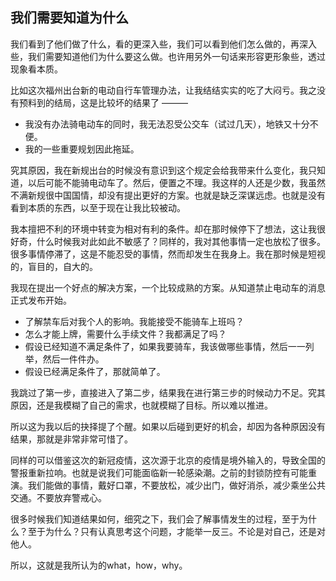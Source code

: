 ## 我们需要知道为什么

我们看到了他们做了什么，看的更深入些，我们可以看到他们怎么做的，再深入些，我们需要知道他们为什么要这么做。也许用另外一句话来形容更形象些，透过现象看本质。

比如这次福州出台新的电动自行车管理办法，让我结结实实的吃了大闷亏。我之没有预料到的结局，这是比较坏的结果了 ———

- 我没有办法骑电动车的同时，我无法忍受公交车（试过几天），地铁又十分不便。
- 我的一些重要规划因此拖延。

究其原因，我在新规出台的时候没有意识到这个规定会给我带来什么变化，我只知道，以后可能不能骑电动车了。然后，便置之不理。我这样的人还是少数，我虽然不满新规很中国国情，却没有提出更好的方案。也就是缺乏深谋远虑。也就是没有看到本质的东西，以至于现在让我比较被动。

我本擅把不利的环境中转变为相对有利的条件。却在那时候停下了想法，这让我很好奇，什么时候我对此如此不敏感了？同样的，我对其他事情一定也放松了很多。很多事情停滞了，这是不能忍受的事情，然而却发生在我身上。我在那时候是短视的，盲目的，自大的。

我现在提出一个好点的解决方案，一个比较成熟的方案。从知道禁止电动车的消息正式发布开始。

- 了解禁车后对我个人的影响。我能接受不能骑车上班吗？
- 怎么才能上牌，需要什么手续文件？我都满足了吗？
- 假设已经知道不满足条件了，如果我要骑车，我该做哪些事情，然后一一列举，然后一件件办。
- 假设已经满足条件了，那就简单了。

我跳过了第一步，直接进入了第二步，结果我在进行第三步的时候动力不足。究其原因，还是我模糊了自己的需求，也就模糊了目标。所以难以推进。

所以这为我以后的抉择提了个醒。如果以后碰到更好的机会，却因为各种原因没有结果，那就是非常非常可惜了。

同样的可以借鉴这次的新冠疫情，这次源于北京的疫情是境外输入的，导致全国的警报重新拉响。也就是说我们可能面临新一轮感染潮。之前的封锁防控有可能重演。我们能做的事情，戴好口罩，不要放松，减少出门，做好消杀，减少乘坐公共交通。不要放弃警戒心。

很多时候我们知道结果如何，细究之下，我们会了解事情发生的过程，至于为什么？至于为什么？只有认真思考这个问题，才能举一反三。不论是对自己，还是对他人。

所以，这就是我所认为的what，how，why。

